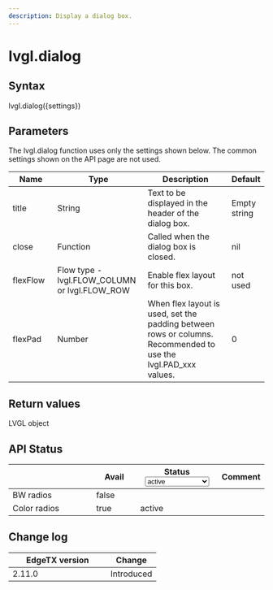 ```yaml
---
description: Display a dialog box.
---
```


# lvgl.dialog

## Syntax

lvgl.dialog({settings})

## Parameters

The lvgl.dialog function uses only the settings shown below. The common settings shown on the API page are not used.

<table><thead><tr><th width="120">Name</th><th width="201">Type</th><th width="341">Description</th><th>Default</th></tr></thead><tbody><tr><td>title</td><td>String</td><td>Text to be displayed in the header of the dialog box.</td><td>Empty string</td></tr><tr><td>close</td><td>Function</td><td>Called when the dialog box is closed.</td><td>nil</td></tr><tr><td>flexFlow</td><td>Flow type - lvgl.FLOW_COLUMN or lvgl.FLOW_ROW</td><td>Enable flex layout for this box.</td><td>not used</td></tr><tr><td>flexPad</td><td>Number</td><td>When flex layout is used, set the padding between rows or columns.<br>Recommended to use the lvgl.PAD_xxx values.</td><td>0</td></tr></tbody></table>

## Return values

LVGL object

## API Status

<table><thead><tr><th width="153"></th><th width="72" data-type="checkbox">Avail</th><th width="145">Status<select><option value="93c8b010d44e45efaec5c0c14d3992ac" label="active" color="blue"></option><option value="7e7074d1164048e3b0b24a02b4300f6c" label="to be depreciated" color="blue"></option></select></th><th>Comment</th></tr></thead><tbody><tr><td>BW radios</td><td>false</td><td></td><td></td></tr><tr><td>Color radios</td><td>true</td><td><span data-option="93c8b010d44e45efaec5c0c14d3992ac">active</span></td><td></td></tr></tbody></table>

## Change log

<table><thead><tr><th width="177">EdgeTX version</th><th>Change</th></tr></thead><tbody><tr><td>2.11.0</td><td>Introduced</td></tr></tbody></table>
